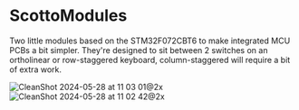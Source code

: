 # ScottoModules
Two little modules based on the STM32F072CBT6 to make integrated MCU PCBs a bit simpler. They're designed to sit between 2 switches on an ortholinear or row-staggered keyboard, column-staggered will require a bit of extra work.

![CleanShot 2024-05-28 at 11 03 01@2x](https://github.com/joe-scotto/scottokeebs/assets/8194147/c64f8413-679c-4154-bca2-81b5d45da52f)
![CleanShot 2024-05-28 at 11 02 42@2x](https://github.com/joe-scotto/scottokeebs/assets/8194147/ff219794-3ad3-4f89-b94d-071c3be15afd)
